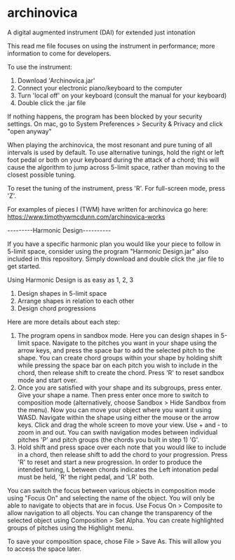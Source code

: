 # archinovica
A digital augmented instrument (DAI) for extended just intonation

This read me file focuses on using the instrument in performance; more information to come for developers.

To use the instrument:
1. Download 'Archinovica.jar'
2. Connect your electronic piano/keyboard to the computer
3. Turn 'local off' on your keyboard (consult the manual for your keyboard)
4. Double click the .jar file

If nothing happens, the program has been blocked by your security settings. On mac, go to System Preferences > Security & Privacy and click "open anyway"

When playing the archinovica, the most resonant and pure tuning of all intervals is used by default. To use alternative tunings, hold the right or left foot pedal or both on your keyboard during the attack of a chord; this will cause the algorithm to jump across 5-limit space, rather than moving to the closest possible tuning.

To reset the tuning of the instrument, press 'R'. For full-screen mode, press 'Z'.

For examples of pieces I (TWM) have written for archinovica go here: https://www.timothywmcdunn.com/archinovica-works

---------Harmonic Design----------

If you have a specific harmonic plan you would like your piece to follow in 5-limit space, consider using the program "Harmonic Design.jar" also included in this repository.  Simply download and double click the .jar file to get started.

Using Harmonic Design is as easy as 1, 2, 3
1.  Design shapes in 5-limit space
2.  Arrange shapes in relation to each other
3.  Design chord progressions


Here are more details about each step:

1. The program opens in sandbox mode.  Here you can design shapes in 5-limit space. Navigate to the pitches you want in your shape using the arrow keys, and press the space bar to add the selected pitch to the shape.  You can create chord groups within your shape by holding shift while pressing the space bar on each pitch you wish to include in the chord, then release shift to create the chord. Press 'R' to reset sandbox mode and start over.
2. Once you are satisfied with your shape and its subgroups, press enter. Give your shape a name. Then press enter once more to switch to composition mode (alternatively, choose Sandbox > Hide Sandbox from the menu).  Now you can move your object where you want it using WASD.  Navigate within the shape using either the mouse or the arrow keys. Click and drag the whole screen to move your view.  Use + and - to zoom in and out. You can swith navigation modes between individual pitches 'P' and pitch groups (the chords you built in step 1) 'G'.  
3. Hold shift and press space over each note that you would like to include in a chord, then release shift to add the chord to your progression. Press 'R' to reset and start a new progression.  In order to produce the intended tuning, L between chords indicates the Left intonation pedal must be held, 'R' the right pedal, and 'LR' both.

You can switch the focus between various objects in composition mode using "Focus On" and selecting the name of the object.  You will only be able to navigate to objects that are in focus. Use Focus On > Composite to allow navigation to all objects.  You can change the transparency of the selected object using Composition > Set Alpha.  You can create highlighted groups of pitches using the Highlight menu.

To save your composition space, chose File > Save As.  This will allow you to access the space later.

